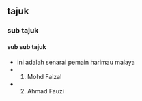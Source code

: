 ## tajuk

### sub tajuk

#### sub sub tajuk

- ini adalah senarai pemain harimau malaya
- 1. Mohd Faizal
- 2. Ahmad Fauzi